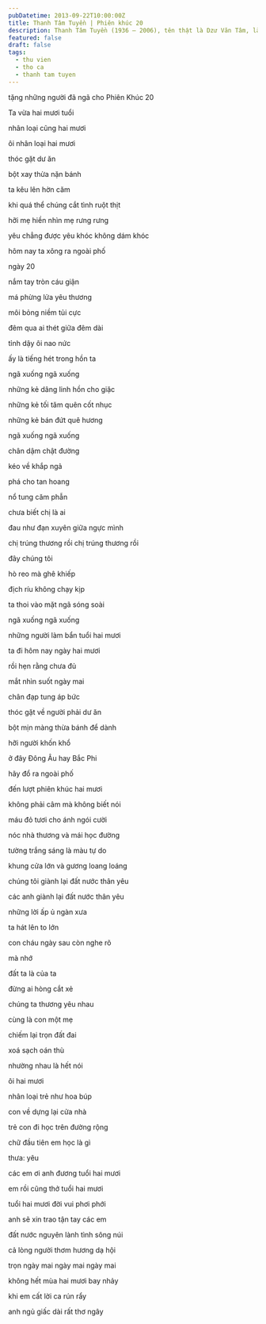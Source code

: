```yaml
---
pubDatetime: 2013-09-22T10:00:00Z
title: Thanh Tâm Tuyền | Phiên khúc 20
description: Thanh Tâm Tuyền (1936 – 2006), tên thật là Dzư Văn Tâm, là một nhà thơ, nhà văn người Việt nổi tiếng, được biết đến với những cách tân thơ ca táo bạo.
featured: false
draft: false
tags:
  - thu vien
  - tho ca
  - thanh tam tuyen
---
```


tặng những người đã ngã cho Phiên Khúc 20

Ta vừa hai mươi tuổi

nhân loại cũng hai mươi

ôi nhân loại hai mươi

thóc gặt dư ăn

bột xay thừa nặn bánh

ta kêu lên hờn căm

khi quá thể chúng cắt tình ruột thịt

hỡi mẹ hiền nhìn mẹ rưng rưng

yêu chẳng được yêu khóc không dám khóc

hôm nay ta xông ra ngoài phố

ngày 20

nắm tay tròn cáu giận

má phừng lửa yêu thương

môi bỏng niềm tủi cực

đêm qua ai thét giữa đêm dài

tỉnh dậy ôi nao nức

ấy là tiếng hét trong hồn ta

ngã xuống ngã xuống

những kẻ dâng linh hồn cho giặc

những kẻ tối tăm quên cốt nhục

những kẻ bán đứt quê hương

ngã xuống ngã xuống

chân dậm chật đường

kéo về khắp ngả

phá cho tan hoang

nổ tung căm phẫn

chưa biết chị là ai

đau như đạn xuyên giữa ngực mình

chị trúng thương rồi chị trúng thương rồi

đây chúng tôi

hò reo mà ghê khiếp

địch ríu không chạy kịp

ta thoi vào mặt ngã sóng soài

ngã xuống ngã xuống

những người làm bẩn tuổi hai mươi

ta đi hôm nay ngày hai mươi

rồi hẹn rằng chưa đủ

mắt nhìn suốt ngày mai

chân đạp tung áp bức

thóc gặt về người phải dư ăn

bột mịn màng thừa bánh để dành

hỡi người khốn khổ

ở đây Đông Âu hay Bắc Phi

hãy đổ ra ngoài phố

đến lượt phiên khúc hai mươi

không phải câm mà không biết nói

máu đỏ tươi cho ánh ngói cười

nóc nhà thương và mái học đường

tường trắng sáng là màu tự do

khung cửa lớn và gương loang loáng

chúng tôi giành lại đất nước thân yêu

các anh giành lại đất nước thân yêu

những lời ấp ủ ngàn xưa

ta hát lên to lớn

con cháu ngày sau còn nghe rõ

mà nhớ

đất ta là của ta

đừng ai hòng cắt xẻ

chúng ta thương yêu nhau

cùng là con một mẹ

chiếm lại trọn đất đai

xoá sạch oán thù

nhường nhau là hết nói

ôi hai mươi

nhân loại trẻ như hoa búp

con về dựng lại cửa nhà

trẻ con đi học trên đường rộng

chữ đầu tiên em học là gì

thưa: yêu

các em ơi anh đương tuổi hai mươi

em rồi cũng thở tuổi hai mươi

tuổi hai mươi đời vui phơi phới

anh sẽ xin trao tận tay các em

đất nước nguyên lành tình sông núi

cả lòng người thơm hương dạ hội

trọn ngày mai ngày mai ngày mai

không hết mùa hai mươi bay nhảy

khi em cất lời ca rún rẩy

anh ngủ giấc dài rất thơ ngây
